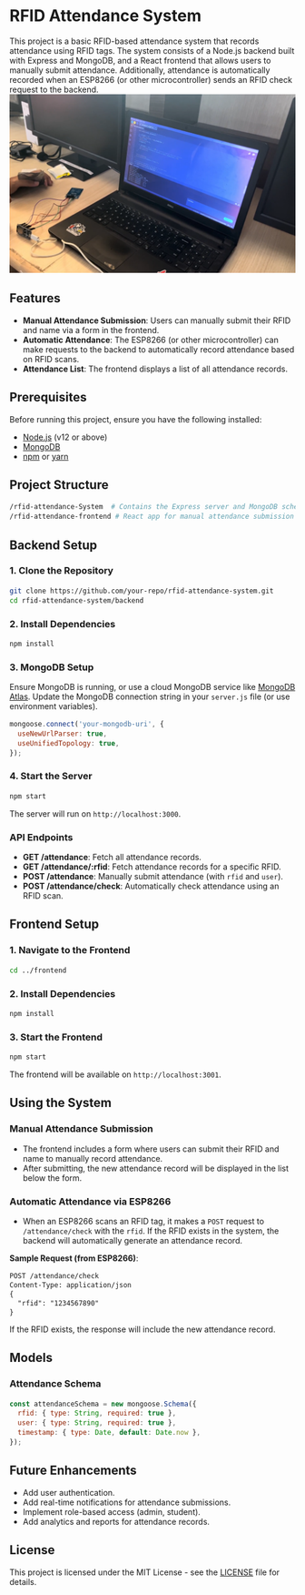 
# RFID Attendance System

This project is a basic RFID-based attendance system that records attendance using RFID tags. The system consists of a Node.js backend built with Express and MongoDB, and a React frontend that allows users to manually submit attendance. Additionally, attendance is automatically recorded when an ESP8266 (or other microcontroller) sends an RFID check request to the backend.
![RFID Attendance System Screenshot](images/241012_20h22m04s_screenshot.png)

## Features

- **Manual Attendance Submission**: Users can manually submit their RFID and name via a form in the frontend.
- **Automatic Attendance**: The ESP8266 (or other microcontroller) can make requests to the backend to automatically record attendance based on RFID scans.
- **Attendance List**: The frontend displays a list of all attendance records.

## Prerequisites

Before running this project, ensure you have the following installed:

- [Node.js](https://nodejs.org/) (v12 or above)
- [MongoDB](https://www.mongodb.com/)
- [npm](https://www.npmjs.com/) or [yarn](https://yarnpkg.com/)

## Project Structure

```bash
/rfid-attendance-System  # Contains the Express server and MongoDB schema
/rfid-attendance-frontend # React app for manual attendance submission and display
```

## Backend Setup

### 1. Clone the Repository

```bash
git clone https://github.com/your-repo/rfid-attendance-system.git
cd rfid-attendance-system/backend
```

### 2. Install Dependencies

```bash
npm install
```

### 3. MongoDB Setup

Ensure MongoDB is running, or use a cloud MongoDB service like [MongoDB Atlas](https://www.mongodb.com/cloud/atlas). Update the MongoDB connection string in your `server.js` file (or use environment variables).

```javascript
mongoose.connect('your-mongodb-uri', {
  useNewUrlParser: true,
  useUnifiedTopology: true,
});
```

### 4. Start the Server

```bash
npm start
```

The server will run on `http://localhost:3000`.

### API Endpoints

- **GET /attendance**: Fetch all attendance records.
- **GET /attendance/:rfid**: Fetch attendance records for a specific RFID.
- **POST /attendance**: Manually submit attendance (with `rfid` and `user`).
- **POST /attendance/check**: Automatically check attendance using an RFID scan.

## Frontend Setup

### 1. Navigate to the Frontend

```bash
cd ../frontend
```

### 2. Install Dependencies

```bash
npm install
```

### 3. Start the Frontend

```bash
npm start
```

The frontend will be available on `http://localhost:3001`.

## Using the System

### Manual Attendance Submission

- The frontend includes a form where users can submit their RFID and name to manually record attendance.
- After submitting, the new attendance record will be displayed in the list below the form.

### Automatic Attendance via ESP8266

- When an ESP8266 scans an RFID tag, it makes a `POST` request to `/attendance/check` with the `rfid`. If the RFID exists in the system, the backend will automatically generate an attendance record.

**Sample Request (from ESP8266)**:

```http
POST /attendance/check
Content-Type: application/json
{
  "rfid": "1234567890"
}
```

If the RFID exists, the response will include the new attendance record.

## Models

### Attendance Schema

```javascript
const attendanceSchema = new mongoose.Schema({
  rfid: { type: String, required: true },
  user: { type: String, required: true },
  timestamp: { type: Date, default: Date.now },
});
```

## Future Enhancements

- Add user authentication.
- Add real-time notifications for attendance submissions.
- Implement role-based access (admin, student).
- Add analytics and reports for attendance records.

## License

This project is licensed under the MIT License - see the [LICENSE](LICENSE) file for details.

